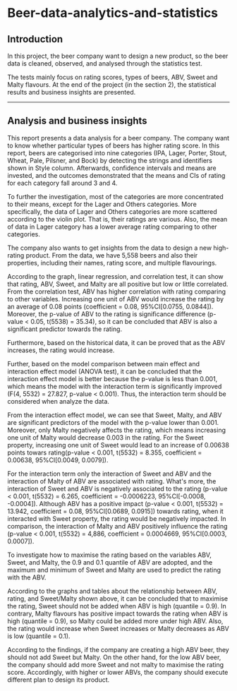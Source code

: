 # Beer-data-analytics-and-statistics
## Introduction
In this project, the beer company want to design a new product, so the beer data is cleaned, observed, and analysed through the statistics test. 

The tests mainly focus on rating scores, types of beers, ABV, Sweet and Malty flavours. 
At the end of the project (in the section 2), the statistical results and business insights are presented.

--------------------------------------------------------------------------------------------------------------------------------------------------------

## Analysis and business insights
This report presents a data analysis for a beer company. The company want to know whether particular types of beers has higher rating score. In this report, beers are categorised into nine categories (IPA, Lager, Porter, Stout, Wheat, Pale, Pilsner, and Bock) by detecting the strings and identifiers shown in Style column. Afterwards, confidence intervals and means are invested, and the outcomes demonstrated that the means and CIs of rating for each category fall around 3 and 4. 

To further the investigation, most of the categories are more concentrated to their means, except for the Lager and Others categories. More specifically, the data of Lager and Others categories are more scattered according to the violin plot. That is, their ratings are various. Also, the mean of data in Lager category has a lower average rating comparing to other categories.

The company also wants to get insights from the data to design a new high-rating product. From the data, we have 5,558 beers and also their properties, including their names, rating score, and multiple flavourings.

According to the graph, linear regression, and correlation test, it can show that rating, ABV, Sweet, and Malty are all positive but low or little correlated. From the correlation test, ABV has higher correlation with rating comparing to other variables. Increasing one unit of ABV would increase the rating by an average of 0.08 points (coefficient = 0.08, 95%CI[0.0755, 0.0844]). Moreover, the p-value of ABV to the rating is significance difference (p-value < 0.05, t(5538) = 35.34), so it can be concluded that ABV is also a significant predictor towards the rating.

Furthermore, based on the historical data, it can be proved that as the ABV increases, the rating would increase.

Further, based on the model comparison between main effect and interaction effect model (ANOVA test), it can be concluded that the interaction effect model is better because the p-value is less than 0.001, which means the model with the interaction term is significantly improved (F(4, 5532) = 27.827, p-value < 0.001). Thus, the interaction term should be considered when analyze the data.

From the interaction effect model, we can see that Sweet, Malty, and ABV are significant predictors of the model with the p-value lower than 0.001. Moreover, only Malty negatively affects the rating, which means increasing one unit of Malty would decrease 0.003 in the rating. For the Sweet property, increasing one unit of Sweet would lead to an increase of 0.00638 points towars rating(p-value < 0.001, t(5532) = 8.355, coefficient = 0.00638, 95%CI[0.0049, 0.0079]).

For the interaction term only the interaction of Sweet and ABV and the interaction of Malty of ABV are associated with rating. What's more, the interaction of Sweet and ABV is negatively associated to the rating (p-value < 0.001, t(5532) = 6.265, coefficient = -0.0006223, 95%CI[-0.0008, -0.0004]). Although ABV has a positive impact (p-value < 0.001, t(5532) = 13.942, coefficient = 0.08, 95%CI[0.0689, 0.0915]) towards rating, when it interacted with Sweet property, the rating would be negatively impacted. In comparison, the interaction of Malty and ABV positively influence the rating (p-value < 0.001, t(5532) = 4,886, coefficient = 0.0004669, 95%CI[0.0003, 0.0007]).

To investigate how to maximise the rating based on the variables ABV, Sweet, and Malty, the 0.9 and 0.1 quantile of ABV are adopted, and the maximum and minimum of Sweet and Malty are used to predict the rating with the ABV.

According to the graphs and tables about the relationship between ABV, rating, and Sweet/Malty shown above, it can be concluded that to maximise the rating, Sweet should not be added when ABV is high (quantile = 0.9). In contrary, Malty flavours has positive impact towards the rating when ABV is high (quantile = 0.9), so Malty could be added more under high ABV. Also, the rating would increase when Sweet increases or Malty decreases as ABV is low (quantile = 0.1).

According to the findings, if the company are creating a high ABV beer, they should not add Sweet but Malty. On the other hand, for the low ABV beer, the company should add more Sweet and not malty to maximise the rating score.
Accordingly, with higher or lower ABVs, the company should execute different plan to design its product.
